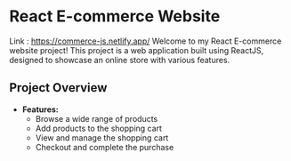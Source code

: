 # React E-commerce Website
Link : https://commerce-js.netlify.app/
Welcome to my React E-commerce website project! This project is a web application built using ReactJS, designed to showcase an online store with various features.

## Project Overview
- **Features:**
  - Browse a wide range of products
  - Add products to the shopping cart
  - View and manage the shopping cart
  - Checkout and complete the purchase

